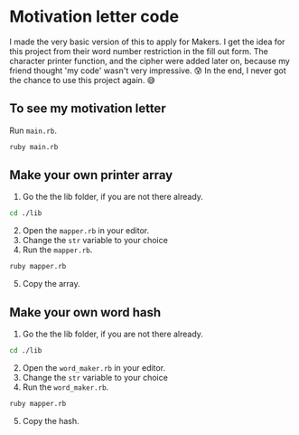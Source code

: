 # Motivation letter code

I made the very basic version of this to apply for Makers.
I get the idea for this project from their word number restriction in the fill out form.
The character printer function, and the cipher were added later on, because my friend thought 'my code' wasn't very impressive. 😰 
In the end, I never got the chance to use this project again. 😅

## To see my motivation letter

Run `main.rb`.

```sh
ruby main.rb
```

## Make your own printer array 

1. Go the the lib folder, if you are not there already.

```sh
cd ./lib
```

2. Open the `mapper.rb` in your editor.
3. Change the `str` variable to your choice
4. Run the `mapper.rb`.

```sh
ruby mapper.rb
```
5. Copy the array.

## Make your own word hash 

1. Go the the lib folder, if you are not there already.

```sh
cd ./lib
```

2. Open the `word_maker.rb` in your editor.
3. Change the `str` variable to your choice
4. Run the `word_maker.rb`.

```sh
ruby mapper.rb
```
5. Copy the hash.

